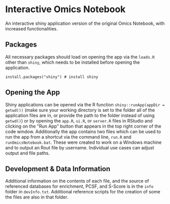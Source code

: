 # Interactive Omics Notebook

An interactive shiny application version of the original Omics Notebook, with increased functionalities.

## Packages

All necessary packages should load on opening the app via the `loads.R` other than `shiny`, which needs to be installed before opening the application.


```
install.packages("shiny") # install shiny
```

## Opening the App

Shiny applications can be opened via the R function `shiny::runApp(appDir = getwd())` (make sure your working directory is set to the folder all of the application files are in, or provide the path to the folder instead of using `getwd()`) or by opening the `app.R`, `ui.R`, or `server.R` files in RStudio and clicking on the "Run App" button that appears in the top right corner of the code window. Additionally the app contains two files which can be used to run the app from a shortcut via the command line, `run.R` and `runOmicsNotebook.bat`. These were created to work on a Windows machine and to output an Rout file by username. Individual use cases can adjust output and file paths.

## Development & Data Information

Additional information on the contents of each file, and the source of referenced databases for enrichment, PCSF, and S-Score is in the `info` folder in `devInfo.txt`. Additional reference scripts for the creation of some the files are also in that folder.